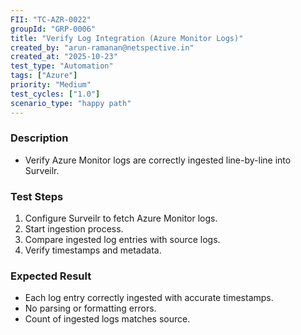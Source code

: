 ```yaml
---
FII: "TC-AZR-0022"
groupId: "GRP-0006"
title: "Verify Log Integration (Azure Monitor Logs)"
created_by: "arun-ramanan@netspective.in"
created_at: "2025-10-23"
test_type: "Automation"
tags: ["Azure"]
priority: "Medium"
test_cycles: ["1.0"]
scenario_type: "happy path"
---
```

### Description
- Verify Azure Monitor logs are correctly ingested line-by-line into Surveilr.

### Test Steps
1. Configure Surveilr to fetch Azure Monitor logs.  
2. Start ingestion process.  
3. Compare ingested log entries with source logs.  
4. Verify timestamps and metadata.

### Expected Result
- Each log entry correctly ingested with accurate timestamps.  
- No parsing or formatting errors.  
- Count of ingested logs matches source.
